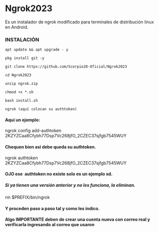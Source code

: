 # Ngrok2023
Es un instalador de ngrok modificado para terminales de distribución linux en Android.

### INSTALACIÓN

```
apt update && apt upgrade - y

pkg install git -y

git clone https://github.com/Scorpio28-Oficial/Ngrok2023

cd Ngrok2023

unzip ngrok.zip

chmod +x *.sh

bash install.sh

ngrok (aquí colocan su authtoken)
```

#### Aquí un ejemplo:

ngrok config add-authtoken 2KZYZCaa8Cfybh77Dsp7Vc268jfO_2CZEC37sjfgb7545WUY


#### Chequen bien así debe queda su authtoken.


ngrok authtoken 2KZYZCaa8Cfybh77Dsp7Vc268jfO_2CZEC37sjfgb7545WUY

#### OJO ese  authtoken no existe solo es un ejemplo xd.

##### Si ya tienen una versión anterior y no les funciona, la eliminan.

rm $PREFIX/bin/ngrok

#### Y proceden paso a paso tal y como les indico.

#### Algo IMPORTANTE deben de crear una cuenta nueva con correo real y verificarla ingresando al correo que usaron

